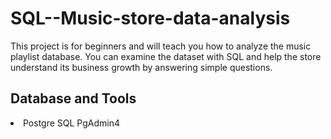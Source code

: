 # SQL--Music-store-data-analysis
This project is for beginners and will teach you how to analyze the music playlist database. You can examine the dataset with SQL and help the store understand its business growth by answering simple questions.

<b> <h2> Database and Tools</h2></b>
<li>Postgre SQL
PgAdmin4</li>
